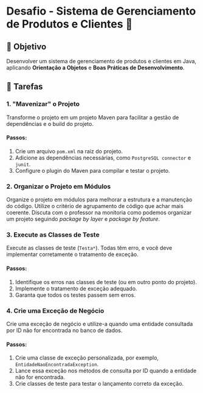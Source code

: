 # Desafio - Sistema de Gerenciamento de Produtos e Clientes 🛒

## 🎯 Objetivo
Desenvolver um sistema de gerenciamento de produtos e clientes em Java, aplicando **Orientação a Objetos** e **Boas Práticas de Desenvolvimento**.

## 📝 Tarefas

### 1. "Mavenizar" o Projeto
Transforme o projeto em um projeto Maven para facilitar a gestão de dependências e o build do projeto.

#### Passos:
1. Crie um arquivo `pom.xml` na raiz do projeto.
2. Adicione as dependências necessárias, como `PostgreSQL connector` e `junit`.
3. Configure o plugin do Maven para compilar e testar o projeto.

### 2. Organizar o Projeto em Módulos
Organize o projeto em módulos para melhorar a estrutura e a manutenção do código. Utilize o critério de agrupamento de código que achar mais coerente. Discuta com o professor na monitoria como podemos organizar um projeto seguindo *package by layer* e *package by feature*.

### 3. Execute as Classes de Teste
Execute as classes de teste (`Testa*`). Todas têm erro, e você deve implementar corretamente o tratamento de exceção.

#### Passos:
1. Identifique os erros nas classes de teste (ou em outro ponto do projeto).
2. Implemente o tratamento de exceção adequado.
3. Garanta que todos os testes passem sem erros.

### 4. Crie uma Exceção de Negócio
Crie uma exceção de negócio e utilize-a quando uma entidade consultada por ID não for encontrada no banco de dados.

#### Passos:
1. Crie uma classe de exceção personalizada, por exemplo, `EntidadeNaoEncontradaException`.
2. Lance essa exceção nos métodos de consulta por ID quando a entidade não for encontrada.
3. Crie classes de teste para testar o lançamento correto da exceção.